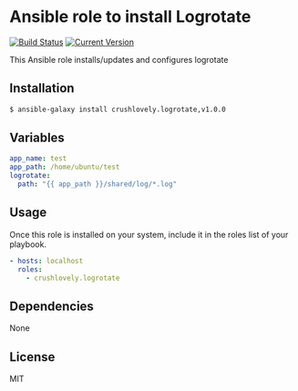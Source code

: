 # Ansible role to install Logrotate

[![Build Status](https://circleci.com/gh/crushlovely/ansible-logrotate.svg?style=shield)](https://github.com/crushlovely/ansible-logrotate)
[![Current Version](http://img.shields.io/github/release/crushlovely/ansible-logrotate.svg?style=flat)](https://galaxy.ansible.com/list#/roles/2436)

This Ansible role installs/updates and configures logrotate

## Installation

``` bash
$ ansible-galaxy install crushlovely.logrotate,v1.0.0
```

## Variables

``` yaml
app_name: test
app_path: /home/ubuntu/test
logrotate:
  path: "{{ app_path }}/shared/log/*.log"
```

## Usage

Once this role is installed on your system, include it in the roles list of your playbook.

``` yaml
- hosts: localhost
  roles:
    - crushlovely.logrotate
```

## Dependencies

None

## License

MIT